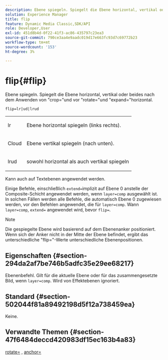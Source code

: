 ```yaml
---
description: Ebene spiegeln. Spiegelt die Ebene horizontal, vertikal oder beides nach dem Anwenden von "crop="und vor "rotate="und "expand="horizontal.
solution: Experience Manager
title: flip
feature: Dynamic Media Classic,SDK/API
role: Developer,User
exl-id: 451d8b4d-0f22-41f3-ac86-435797c23ea3
source-git-commit: 790ce3aa4e9aadc019d17e663fc93d7c69772b23
workflow-type: tm+mt
source-wordcount: '153'
ht-degree: 3%

---
```


# flip{#flip}

Ebene spiegeln. Spiegelt die Ebene horizontal, vertikal oder beides nach dem Anwenden von &quot;crop=&quot;und vor &quot;rotate=&quot;und &quot;expand=&quot;horizontal.

`flip=lr|ud|lrud`

<table id="simpletable_072CA0E24B7146D48AEFD70E51E849C2"> 
 <tr class="strow"> 
  <td class="stentry"> <p> <span class="codeph"> lr </span> </p> </td> 
  <td class="stentry"> <p>Ebene horizontal spiegeln (links rechts). </p> </td> 
 </tr> 
 <tr class="strow"> 
  <td class="stentry"> <p> <span class="codeph"> Cloud </span> </p> </td> 
  <td class="stentry"> <p>Ebene vertikal spiegeln (nach unten). </p> </td> 
 </tr> 
 <tr class="strow"> 
  <td class="stentry"> <p> <span class="codeph"> lrud </span> </p> </td> 
  <td class="stentry"> <p>sowohl horizontal als auch vertikal spiegeln </p> </td> 
 </tr> 
</table>

Kann auch auf Textebenen angewendet werden.

Einige Befehle, einschließlich `extend=`implizit auf Ebene 0 anstelle der Composite-Schicht angewendet werden, wenn `layer=comp` ausgewählt ist. In solchen Fällen werden alle Befehle, die automatisch Ebene 0 zugewiesen werden, vor den Befehlen angewendet, die für `layer=comp`. Wann `layer=comp`, `extend=` angewendet wird, bevor `flip=`.

>[!NOTE]
>
>Die gespiegelte Ebene wird basierend auf dem Ebenenanker positioniert. Wenn sich der Anker nicht in der Mitte der Ebene befindet, ergibt das unterschiedliche &quot;flip=&quot;-Werte unterschiedliche Ebenenpositionen.

## Eigenschaften {#section-294da2af7be746b5adfc35e29ee68217}

Ebenenbefehl. Gilt für die aktuelle Ebene oder für das zusammengesetzte Bild, wenn `layer=comp`. Wird von Effektebenen ignoriert.

## Standard {#section-502044f81a89492198d5f12a738459ea}

Keine.

## Verwandte Themen {#section-47f6484deccd420983df15ec163b4a83}

[rotate=](../../../../../is-api/http-ref/image-serving-api-ref/c-http-protocol-reference/c-command-reference/r-rotate.md#reference-12abb086635546ec9ec2e1a793dc1096) , [anchor=](../../../../../is-api/http-ref/image-serving-api-ref/c-http-protocol-reference/c-command-reference/r-anchor.md#reference-6661e548ab284b82828d8d94c8ddeb7c)
